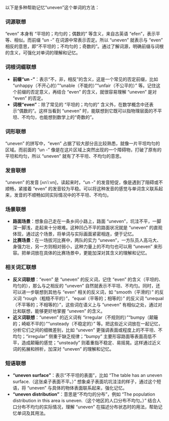 以下是多种帮助记忆“uneven”这个单词的方法：

### 词源联想
“even” 本身有 “平坦的；均匀的；偶数的” 等含义，来自古英语 “efen”，表示平等、相似。而前缀 “un -” 在词源中常表示否定。所以 “uneven” 就表示与 “even” 相反的意思，即“不平坦的；不均匀的；奇数的”。通过了解词源，明确前缀与词根的含义，可强化对单词的理解和记忆。

### 词根词缀联想
 - **前缀“un -”**：表示“不，非，相反”的含义，这是一个常见的否定前缀，比如 “unhappy（不开心的）”“unable（不能的）”“unfair（不公平的）” 等。记住这个前缀的否定意义，再结合 “even” 的含义，就很容易理解 “uneven” 是对 “even” 的否定。
 - **词根“even”**：除了常见的 “平坦的；均匀的” 含义外，在数学概念中还表示“偶数的”。这样当看到 “uneven” 时，能联想到它既可以指物理层面的不平坦、不均匀，也能想到数学上的“奇数的”。

### 词形联想
“uneven” 的拼写中，“even” 占据了较大部分且比较熟悉，就像一片平坦均匀的区域。而前面的 “un -” 像是在这片区域上突然出现的一个障碍物，打破了原有的平坦和均匀，所以 “uneven” 就有了不平坦、不均匀的意思。

### 发音联想
“uneven” 的发音 [ʌnˈiːvn]，读起来时，“un -” 的发音短促，像是遇到了阻碍或不顺畅，紧接着 “even” 的发音较为平稳。可以将这种发音的感觉与单词含义联系起来，发音的不顺畅如同实际情况中的不平坦、不均匀。

### 场景联想
 - **路面场景**：想象自己走在一条乡间小路上，路面 “uneven”，坑洼不平，一脚深一脚浅，走起来十分艰难。这种凹凸不平的路面状况就是 “uneven” 的直观体现，通过这个场景，将单词与实际画面紧密相连，便于记忆。
 - **比赛场景**：在一场拔河比赛中，两队的实力 “uneven”，一方队员人高马大、身强力壮，另一方则相对弱小，这种力量上的不均匀也可以用 “uneven” 来形容。把单词放在具体的比赛场景中，更能加深对其含义的理解和记忆。

### 相关词汇联想
 - **反义词联想**：“even” 是 “uneven” 的反义词，记住 “even” 的含义（平坦的、均匀的），那么与之相反的 “uneven” 自然就表示不平坦、不均匀。同时，还可以进一步联想到其他与 “even” 相关的反义词，如 “smooth（平滑的）” 的反义词 “rough（粗糙不平的）”，“equal（平等的；相等的）” 的反义词 “unequal（不平等的；不相等的）”，这些词在语义上与 “uneven” 有相似之处，通过对比和联想，能够更好地掌握 “uneven” 的含义。
 - **近义词联想**：“uneven” 的近义词有 “irregular（不规则的）”“bumpy（颠簸的；崎岖不平的）”“unsteady（不稳定的）” 等。把这些近义词放在一起记忆，分析它们之间的细微差别，比如 “uneven” 更强调表面或程度上的不平坦、不均匀；“irregular” 侧重于缺乏规律；“bumpy” 主要形容路面等表面高低不平，造成颠簸的感觉；“unsteady” 则着重指不稳定、易摇晃。这样通过近义词的拓展和辨析，加深对 “uneven” 的理解和记忆。

### 短语联想
 - **“uneven surface”**：表示“不平坦的表面”，比如 “The table has an uneven surface.（这张桌子表面不平。）” 想象桌子表面坑坑洼洼的样子，通过这个短语，将 “uneven” 与具体的物体表面联系起来，强化记忆。
 - **“uneven distribution”**：意思是“不均匀的分布”，例如 “The population distribution in this area is uneven.（这个地区的人口分布不均匀。）” 结合人口分布不均匀的实际情况，理解 “uneven” 在描述分布状态时的用法，帮助记忆单词及其用法。 